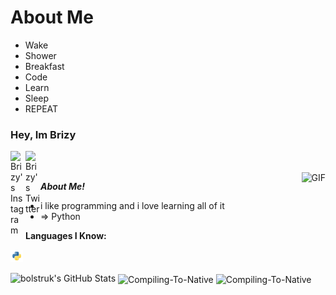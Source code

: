 # About Me
 - Wake
- Shower
- Breakfast
- Code
- Learn
- Sleep
- REPEAT
<h3 title="hehehe"> Hey, Im Brizy</h3>

<a href="https://www.instagram.com/Brizy/">
  <img align="left" alt="Brizy's Instagram" width="24px" src="https://cdn.jsdelivr.net/npm/simple-icons@v3/icons/instagram.svg" />
</a>
<a href="https://twitter.com/Brizy.sh">
  <img align="left" alt="Brizy's Twitter" width="24px" src="https://cdn.jsdelivr.net/npm/simple-icons@3.13.0/icons/twitter.svg" />
</a>




<br />
<br />

  <img align="right" alt="GIF" src="https://i.pinimg.com/originals/e4/26/70/e426702edf874b181aced1e2fa5c6cde.gif" code/>

***About Me!***
- i like programming and i love learning all of it
- => Python




**Languages I Know:**  


<code><img height="20" src="https://raw.githubusercontent.com/github/explore/80688e429a7d4ef2fca1e82350fe8e3517d3494d/topics/python/python.png"></code>


<img src="https://github-readme-stats.vercel.app/api?username=Compiling-To-Native&show_icons=true&hide_border=true&count_private=true&theme=shades-of-purple&icon_color=fad000" alt="bolstruk's GitHub Stats">
<img align="center" src="https://github-readme-streak-stats.herokuapp.com/?user=Compiling-To-Native&count_private=true&theme=radical" alt="Compiling-To-Native" />
<img align="center" width=500 src="https://github-readme-stats.vercel.app/api/top-langs/?username=Compiling-To-Native&count_private=true&theme=radical" alt="Compiling-To-Native" />
 
